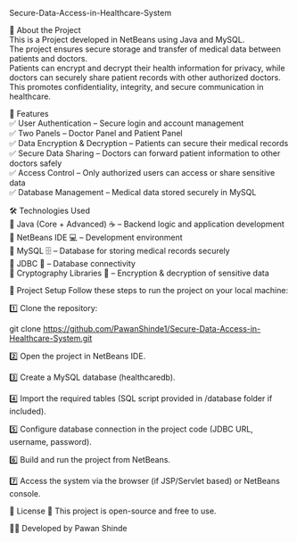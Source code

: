 Secure-Data-Access-in-Healthcare-System

📝 About the Project<br>
This is a Project developed in NetBeans using Java and MySQL.<br>
The project ensures secure storage and transfer of medical data between patients and doctors. <br>
Patients can encrypt and decrypt their health information for privacy, while doctors can securely share patient records with other authorized doctors. <br>
This promotes confidentiality, integrity, and secure communication in healthcare.<br>

🚀 Features<br>
✅ User Authentication – Secure login and account management <br>
✅ Two Panels – Doctor Panel and Patient Panel <br>
✅ Data Encryption & Decryption – Patients can secure their medical records <br>
✅ Secure Data Sharing – Doctors can forward patient information to other doctors safely <br>
✅ Access Control – Only authorized users can access or share sensitive data <br>
✅ Database Management – Medical data stored securely in MySQL <br>

🛠️ Technologies Used<br>
🔹 Java (Core + Advanced) ☕ – Backend logic and application development <br>
🔹 NetBeans IDE 💻 – Development environment <br>
🔹 MySQL 🗄️ – Database for storing medical records securely <br>
🔹 JDBC 🔗 – Database connectivity <br>
🔹 Cryptography Libraries 🔐 – Encryption & decryption of sensitive data <br>

📂 Project Setup
Follow these steps to run the project on your local machine:

1️⃣ Clone the repository:

git clone https://github.com/PawanShinde1/Secure-Data-Access-in-Healthcare-System.git


2️⃣ Open the project in NetBeans IDE.

3️⃣ Create a MySQL database (healthcaredb).

4️⃣ Import the required tables (SQL script provided in /database folder if included).

5️⃣ Configure database connection in the project code (JDBC URL, username, password).

6️⃣ Build and run the project from NetBeans.

7️⃣ Access the system via the browser (if JSP/Servlet based) or NetBeans console.

📜 License
📌 This project is open-source and free to use.

👨‍💻 Developed by Pawan Shinde
